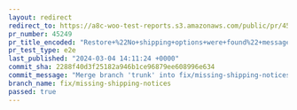 ```yaml
---
layout: redirect
redirect_to: https://a8c-woo-test-reports.s3.amazonaws.com/public/pr/45249/e2e/index.html
pr_number: 45249
pr_title_encoded: "Restore+%22No+shipping+options+were+found%22+message+in+cart-shipping+template."
pr_test_type: e2e
last_published: "2024-03-04 14:11:24 +0000"
commit_sha: 2288f40d3f25182a946b1ce96879ee608996e634
commit_message: "Merge branch 'trunk' into fix/missing-shipping-notices"
branch_name: fix/missing-shipping-notices
passed: true
---
```

